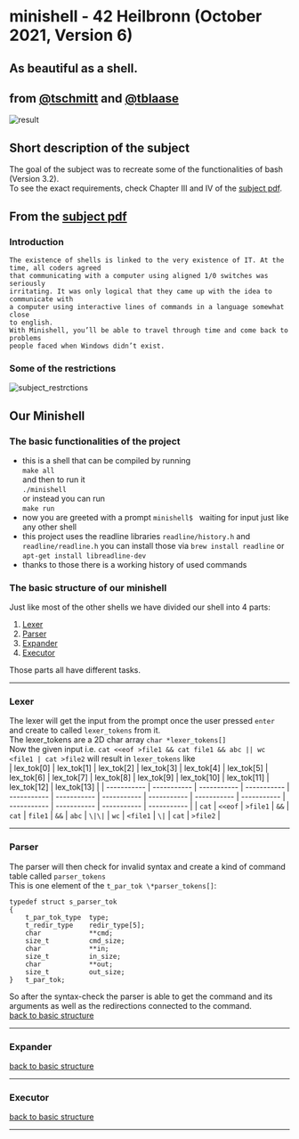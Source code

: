 # minishell - 42 Heilbronn (October 2021, Version 6)
## As beautiful as a shell.<br>
## from [@tschmitt](https://github.com/toni-schmitt) and [@tblaase](https://github.com/tblaase)<br>
![result](https://github.com/toni-schmitt/minishell/blob/main/readme_additions/minishell_result.jpg)

## Short description of the subject

The goal of the subject was to recreate some of the functionalities of bash (Version 3.2).<br>
To see the exact requirements, check Chapter III and IV of the [subject pdf](https://github.com/toni-schmitt/minishell/blob/main/readme_additions/en.subject.pdf).
## From the [subject pdf](https://github.com/toni-schmitt/minishell/blob/main/readme_additions/en.subject.pdf)
### Introduction
```
The existence of shells is linked to the very existence of IT. At the time, all coders agreed
that communicating with a computer using aligned 1/0 switches was seriously
irritating. It was only logical that they came up with the idea to communicate with
a computer using interactive lines of commands in a language somewhat close
to english.
With Minishell, you’ll be able to travel through time and come back to problems
people faced when Windows didn’t exist.
```
### Some of the restrictions
![subject_restrctions](https://github.com/toni-schmitt/minishell/blob/main/readme_additions/minishell_from_subject_pdf.jpg)

## Our Minishell
### The basic functionalities of the project
- this is a shell that can be compiled by running<br>`make all`<br>and then to run it<br>`./minishell`<br>or instead you can run<br>`make run`
- now you are greeted with a prompt `minishell$ `&nbsp;waiting for input just like any other shell
- this project uses the readline libraries `readline/history.h` and `readline/readline.h` you can install those via `brew install readline` or `apt-get install libreadline-dev`
- thanks to those there is a working history of used commands

### The basic structure of our minishell
Just like most of the other shells we have divided our shell into 4 parts:
1. [Lexer](https://github.com/toni-schmitt/minishell#lexer)
2. [Parser](https://github.com/toni-schmitt/minishell#parser)
3. [Expander](https://github.com/toni-schmitt/minishell#expander)
4. [Executor](https://github.com/toni-schmitt/minishell#executor)

Those parts all have different tasks.<br>

----------

### Lexer
The lexer will get the input from the prompt once the user pressed `enter` and create to called `lexer_tokens` from it.<br>
The lexer_tokens are a 2D char array `char *lexer_tokens[]`<br>
Now the given input i.e. `cat <<eof >file1 && cat file1 && abc || wc <file1 | cat >file2` will result in `lexer_tokens` like<br>
| lex_tok[0] | lex_tok[1] | lex_tok[2] | lex_tok[3] | lex_tok[4] | lex_tok[5] | lex_tok[6] | lex_tok[7] | lex_tok[8] | lex_tok[9] | lex_tok[10] | lex_tok[11] | lex_tok[12] | lex_tok[13] |
| ----------- | ----------- | ----------- | ----------- | ----------- | ----------- | ----------- | ----------- | ----------- | ----------- | ----------- | ----------- | ----------- | ----------- |
| `cat` | `<<eof` | `>file1` | `&&` | `cat` | `file1` | `&&` | `abc` | `\|\|` | `wc` | `<file1` | `\|` | `cat` | `>file2` |

----------

### Parser
The parser will then check for invalid syntax and create a kind of command table called `parser_tokens`<br>
This is one element of the `t_par_tok \*parser_tokens[]`:<br>
```
typedef struct s_parser_tok
{
	t_par_tok_type	type;
	t_redir_type	redir_type[5];
	char			**cmd;
	size_t			cmd_size;
	char			**in;
	size_t			in_size;
	char			**out;
	size_t			out_size;
}	t_par_tok;
```
So after the syntax-check the parser is able to get the command and its arguments as well as the redirections connected to the command.<br>
[back to basic structure](https://github.com/toni-schmitt/minishell#the-basic-functionalities-of-the-project)

----------

### Expander
[back to basic structure](https://github.com/toni-schmitt/minishell#the-basic-functionalities-of-the-project)

----------

### Executor
[back to basic structure](https://github.com/toni-schmitt/minishell#the-basic-functionalities-of-the-project)

----------
